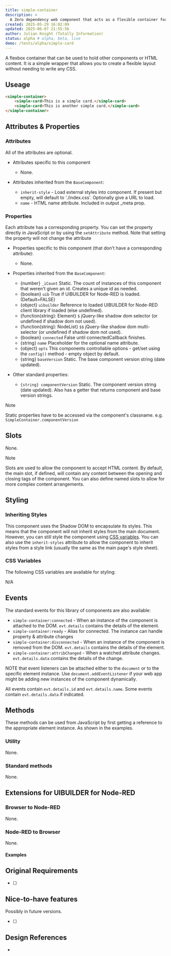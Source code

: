 ```yaml
---
title: simple-container
description: >
  A Zero dependency web component that acts as a flexible container for other HTML elements.
created: 2025-05-29 16:02:09
updated: 2025-06-07 21:55:56
author: Julian Knight (Totally Information)
status: alpha # alpha, beta, live
demo: /tests/alpha/simple-card
---
```


A flexbox container that can be used to hold other components or HTML content. It is a simple wrapper that allows you to create a flexible layout without needing to write any CSS.

## Useage

```html
<simple-container>
    <simple-card>This is a simple card.</simple-card>
    <simple-card>This is another simple card.</simple-card>
</simple-container>
```

## Attributes & Properties

### Attributes

All of the attributes are optional.

* Attributes specific to this component

  * None.

* Attributes inherited from the `BaseComponent`:

  * `inherit-style` - Load external styles into component. If present but empty, will default to './index.css'. Optionally give a URL to load.
  * `name` - HTML name attribute. Included in output _meta prop.

### Properties

Each attribute has a corresponding property. You can set the property directly in JavaScript or by using the `setAttribute` method. Note that setting the property will not change the attribute

* Properties specific to this component (that don't have a corresponding attribute):

  * None.

* Properties inherited from the `BaseComponent`:

  * {number} `_iCount` Static. The count of instances of this component that weren't given an id. Creates a unique id as needed.
  * {boolean} `uib` True if UIBUILDER for Node-RED is loaded. (Default=FALSE)
  * {object} `uibuilder` Reference to loaded UIBUILDER for Node-RED client library if loaded (else undefined).
  * {function(string): Element} `$` jQuery-like shadow dom selector (or undefined if shadow dom not used).
  * {function(string): NodeList} `$$`  jQuery-like shadow dom multi-selector (or undefined if shadow dom not used).
  * {boolean} `connected` False until connectedCallback finishes.
  * {string} `name` Placeholder for the optional name attribute.
  * {object} `opts` This components controllable options - get/set using the `config()` method - empty object by default.
  * {string} `baseVersion` Static. The base component version string (date updated).

* Other standard properties:

  * `{string} componentVersion` Static. The component version string (date updated). Also has a getter that returns component and base version strings.

> [!NOTE]
> Static properties have to be accessed via the component's classname. e.g. `SimpleContainer.componentVersion`

## Slots

None.

> [!NOTE]
> Slots are used to allow the component to accept HTML content. By default, the main slot, if defined, will contain any content between the opening and closing tags of the component. You can also define named slots to allow for more complex content arrangements.

## Styling


### Inheriting Styles

This component uses the Shadow DOM to encapsulate its styles. This means that the component will not inherit styles from the main document. However, you can still style the component using [CSS variables](https://developer.mozilla.org/en-US/docs/Web/CSS/Using_CSS_custom_properties). You can also use the `inherit-styles` attribute to allow the component to inherit styles from a style link (usually the same as the main page's style sheet).

### CSS Variables

The following CSS variables are available for styling:

N/A

## Events

The standard events for this library of components are also available:

* `simple-container:connected` - When an instance of the component is attached to the DOM. `evt.details` contains the details of the element.
* `simple-container:ready` - Alias for connected. The instance can handle property & attribute changes
* `simple-container:disconnected` - When an instance of the component is removed from the DOM. `evt.details` contains the details of the element.
* `simple-container:attribChanged` - When a watched attribute changes. `evt.details.data` contains the details of the change.

NOTE that event listeners can be attached either to the `document` or to the specific element instance. Use `document.addEventListener` if your web app might be adding new instances of the component dynamically.

All events contain `evt.details.id` and `evt.details.name`. Some events contain `evt.details.data` if indicated.

## Methods

These methods can be used from JavaScript by first getting a reference to the appropriate element instance. As shown in the examples.

### Utility

None.

### Standard methods

None.

## Extensions for UIBUILDER for Node-RED

### Browser to Node-RED

None.

### Node-RED to Browser

None.

#### Examples



## Original Requirements

* [ ] 

## Nice-to-have features

Possibly in future versions.

* [ ] 


## Design References

* 
